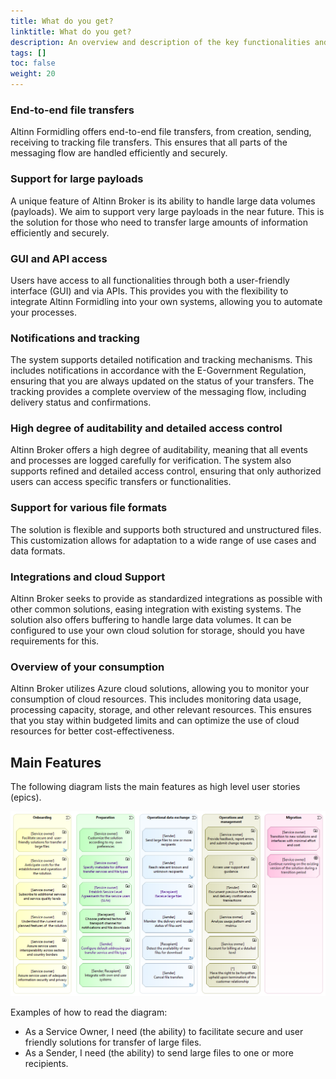 ```yaml
---
title: What do you get?
linktitle: What do you get?
description: An overview and description of the key functionalities and features of Altinn Broker. 
tags: []
toc: false
weight: 20
---
```


### End-to-end file transfers
Altinn Formidling offers end-to-end file transfers, from creation, sending, receiving to tracking file transfers. This ensures that all parts of the messaging flow are handled efficiently and securely.

### Support for large payloads
A unique feature of Altinn Broker is its ability to handle large data volumes (payloads). We aim to support very large payloads in the near future. This is the solution for those who need to transfer large amounts of information efficiently and securely.

### GUI and API access
Users have access to all functionalities through both a user-friendly interface (GUI) and via APIs. This provides you with the flexibility to integrate Altinn Formidling into your own systems, allowing you to automate your processes.

### Notifications and tracking
The system supports detailed notification and tracking mechanisms. This includes notifications in accordance with the E-Government Regulation, ensuring that you are always updated on the status of your transfers. The tracking provides a complete overview of the messaging flow, including delivery status and confirmations.

### High degree of auditability and detailed access control
Altinn Broker offers a high degree of auditability, meaning that all events and processes are logged carefully for verification. The system also supports refined and detailed access control, ensuring that only authorized users can access specific transfers or functionalities.

### Support for various file formats
The solution is flexible and supports both structured and unstructured files. This customization allows for adaptation to a wide range of use cases and data formats.

### Integrations and cloud Support
Altinn Broker seeks to provide as standardized integrations as possible with other common solutions, easing integration with existing systems. The solution also offers buffering to handle large data volumes. It can be configured to use your own cloud solution for storage, should you have requirements for this.

### Overview of your consumption
Altinn Broker utilizes Azure cloud solutions, allowing you to monitor your consumption of cloud resources. This includes monitoring data usage, processing capacity, storage, and other relevant resources. This ensures that you stay within budgeted limits and can optimize the use of cloud resources for better cost-effectiveness.

## Main Features

The following diagram lists the main features as high level user stories (epics).

![High Level User Needs for Managed File Transfer](high-level-user-needs-for-managed-file-transfer.en.png "High Level User Needs for Managed File Transfer")


Examples of how to read the diagram:

* As a Service Owner, I need (the ability) to facilitate secure and user friendly solutions for transfer of large files.
* As a Sender, I need (the ability) to send large files to one or more recipients.
